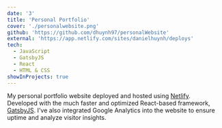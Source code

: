 ```yaml
---
date: '3'
title: 'Personal Portfolio'
cover: './personalwebsite.png'
github: 'https://github.com/dhuynh97/personalWebsite'
external: 'https://app.netlify.com/sites/danielhuynh/deploys'
tech:
  - JavaScript
  - GatsbyJS
  - React
  - HTML & CSS
showInProjects: true
---
```


My personal portfolio website deployed and hosted using <a href = 'https://app.netlify.com/sites/danielhuynh/deploys'>Netlify</a>. Developed with the much faster and optimized React-based framework, <a href = 'https://www.gatsbyjs.com/'>GatsbyJS</a>. I've also integrated Google Analytics into the website to ensure uptime and analyze visitor insights.
